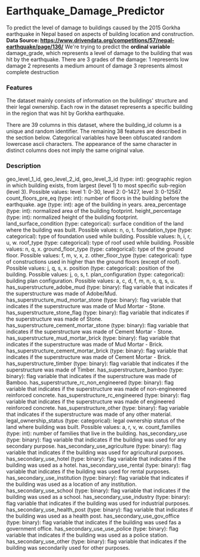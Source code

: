 # Earthquake_Damage_Predictor
 To predict the level of damage to buildings caused by the 2015 Gorkha earthquake in Nepal based on aspects of building location and construction.  **Data Source: https://www.drivendata.org/competitions/57/nepal-earthquake/page/136/**
 We're trying to predict the **ordinal variable** damage_grade, which represents a level of damage to the building that was hit by the earthquake. There are 3 grades of the damage:
1 represents low damage
2 represents a medium amount of damage
3 represents almost complete destruction

### Features
The dataset mainly consists of information on the buildings' structure and their legal ownership. Each row in the dataset represents a specific building in the region that was hit by Gorkha earthquake.

There are 39 columns in this dataset, where the building_id column is a unique and random identifier. The remaining 38 features are described in the section below. Categorical variables have been obfuscated random lowercase ascii characters. The appearance of the same character in distinct columns does not imply the same original value.

### Description
geo_level_1_id, geo_level_2_id, geo_level_3_id (type: int): geographic region in which building exists, from largest (level 1) to most specific sub-region (level 3). Possible values: level 1: 0-30, level 2: 0-1427, level 3: 0-12567.
count_floors_pre_eq (type: int): number of floors in the building before the earthquake.
age (type: int): age of the building in years.
area_percentage (type: int): normalized area of the building footprint.
height_percentage (type: int): normalized height of the building footprint.
land_surface_condition (type: categorical): surface condition of the land where the building was built. Possible values: n, o, t.
foundation_type (type: categorical): type of foundation used while building. Possible values: h, i, r, u, w.
roof_type (type: categorical): type of roof used while building. Possible values: n, q, x.
ground_floor_type (type: categorical): type of the ground floor. Possible values: f, m, v, x, z.
other_floor_type (type: categorical): type of constructions used in higher than the ground floors (except of roof). Possible values: j, q, s, x.
position (type: categorical): position of the building. Possible values: j, o, s, t.
plan_configuration (type: categorical): building plan configuration. Possible values: a, c, d, f, m, n, o, q, s, u.
has_superstructure_adobe_mud (type: binary): flag variable that indicates if the superstructure was made of Adobe/Mud.
has_superstructure_mud_mortar_stone (type: binary): flag variable that indicates if the superstructure was made of Mud Mortar - Stone.
has_superstructure_stone_flag (type: binary): flag variable that indicates if the superstructure was made of Stone.
has_superstructure_cement_mortar_stone (type: binary): flag variable that indicates if the superstructure was made of Cement Mortar - Stone.
has_superstructure_mud_mortar_brick (type: binary): flag variable that indicates if the superstructure was made of Mud Mortar - Brick.
has_superstructure_cement_mortar_brick (type: binary): flag variable that indicates if the superstructure was made of Cement Mortar - Brick.
has_superstructure_timber (type: binary): flag variable that indicates if the superstructure was made of Timber.
has_superstructure_bamboo (type: binary): flag variable that indicates if the superstructure was made of Bamboo.
has_superstructure_rc_non_engineered (type: binary): flag variable that indicates if the superstructure was made of non-engineered reinforced concrete.
has_superstructure_rc_engineered (type: binary): flag variable that indicates if the superstructure was made of engineered reinforced concrete.
has_superstructure_other (type: binary): flag variable that indicates if the superstructure was made of any other material.
legal_ownership_status (type: categorical): legal ownership status of the land where building was built. Possible values: a, r, v, w.
count_families (type: int): number of families that live in the building.
has_secondary_use (type: binary): flag variable that indicates if the building was used for any secondary purpose.
has_secondary_use_agriculture (type: binary): flag variable that indicates if the building was used for agricultural purposes.
has_secondary_use_hotel (type: binary): flag variable that indicates if the building was used as a hotel.
has_secondary_use_rental (type: binary): flag variable that indicates if the building was used for rental purposes.
has_secondary_use_institution (type: binary): flag variable that indicates if the building was used as a location of any institution.
has_secondary_use_school (type: binary): flag variable that indicates if the building was used as a school.
has_secondary_use_industry (type: binary): flag variable that indicates if the building was used for industrial purposes.
has_secondary_use_health_post (type: binary): flag variable that indicates if the building was used as a health post.
has_secondary_use_gov_office (type: binary): flag variable that indicates if the building was used fas a government office.
has_secondary_use_use_police (type: binary): flag variable that indicates if the building was used as a police station.
has_secondary_use_other (type: binary): flag variable that indicates if the building was secondarily used for other purposes.
